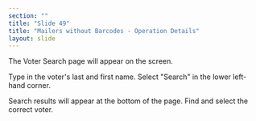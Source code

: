 ```yaml
---
section: ""
title: "Slide 49"
title: "Mailers without Barcodes - Operation Details"
layout: slide
---
```


The Voter Search page will appear on the screen.

Type in the voter's last and first name. Select "Search" in the lower left-hand corner.

Search results will appear at the bottom of the page. Find and select the correct voter.